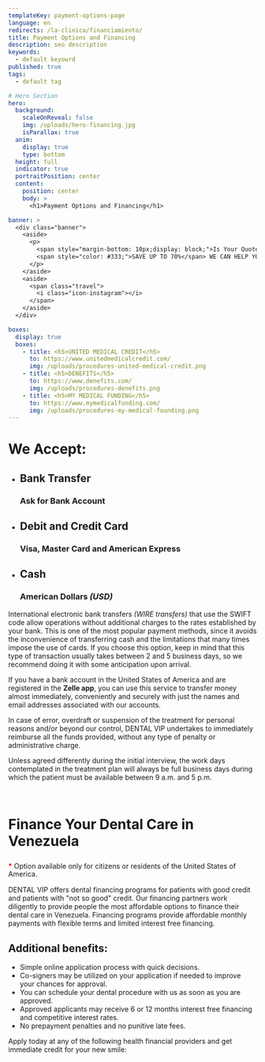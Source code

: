 ```yaml
---
templateKey: payment-options-page
language: en
redirects: /la-clinica/financiamiento/
title: Payment Options and Financing
description: seo description
keywords:
  - default keyowrd
published: true
tags:
  - default tag

# Hero Section
hero:
  background:
    scaleOnReveal: false
    img: /uploads/hero-financing.jpg
    isParallax: true
  anim:
    display: true
    type: bottom
  height: full
  indicator: true
  portraitPosition: center
  content:
    position: center
    body: >
      <h1>Payment Options and Financing</h1>

banner: >
  <div class="banner">
    <aside>
      <p>
        <span style="margin-bottom: 10px;display: block;">Is Your Quote Too Expensive For Your Dental Treatment?</span>
        <span style="color: #333;">SAVE UP TO 70%</span> WE CAN HELP YOU
      </p>
    </aside>
    <aside>
      <span class="travel">
        <i class="icon-instagram"></i>
      </span>
    </aside>
  </div>

boxes:
  display: true
  boxes:
    - title: <h5>UNITED MEDICAL CREDIT</h5>
      to: https://www.unitedmedicalcredit.com/
      img: /uploads/procedures-united-medical-credit.png
    - title: <h5>DENEFITS</h5>
      to: https://www.denefits.com/
      img: /uploads/procedures-denefits.png
    - title: <h5>MY MEDICAL FUNDING</h5>
      to: https://www.mymedicalfunding.com/
      img: /uploads/procedures-my-medical-founding.png
---
```


<h1>We Accept:</h1>

<ul class="options">
  <li>
    <span>
      <i class="icon-instagram"></i>
    </span>
    <h2>
      Bank Transfer
    </h2>
    <h3>Ask for Bank Account</h3>
  </li>
  <li>
    <span>
      <i class="icon-instagram"></i>
    </span>
    <h2>
      Debit and Credit Card
    </h2>
    <h3>Visa, Master Card and American Express</h3>
  </li>
  <li>
    <span>
      <i class="icon-instagram"></i>
    </span>
    <h2>
      Cash
    </h2>
    <h3>American Dollars <em>(USD)</em></h3>
  </li>
</ul>
<p>
  International electronic bank transfers <em>(WIRE transfers) </em>that use the SWIFT code allow operations without additional charges to the rates established by your bank. This is one of the most popular payment methods, since it avoids the inconvenience of transferring cash and the limitations that many times impose the use of cards. If you choose this option, keep in mind that this type of transaction usually takes between 2 and 5 business days, so we recommend doing it with some anticipation upon arrival.
</p>
<p>
  If you have a bank account in the United States of America and are registered in the <b>Zelle app</b>, you can use this service to transfer money almost immediately, conveniently and securely with just the names and email addresses associated with our accounts.
</p>
<p>
  In case of error, overdraft or suspension of the treatment for personal reasons and/or beyond our control, DENTAL VIP undertakes to immediately reimburse all the funds provided, without any type of penalty or administrative charge.
</p>
<p class="message">
  Unless agreed differently during the initial interview, the work days contemplated in the treatment plan will always be full business days during which the patient must be available between 9 a.m. and 5 p.m.
</p>
<br>
<h1 class="heading" style="
    margin-bottom: 1.6rem;
">Finance Your Dental Care in Venezuela</h1>
<p class="heading small" style="
    line-height: 1.2;
"><b style="color:red">*</b> Option available only for citizens or residents of the United States of America.</p>
<p class="heading">
  DENTAL VIP offers dental financing programs for patients with good credit and patients with "not so good" credit. Our financing partners work diligently to provide people the most affordable options to finance their dental care in Venezuela. Financing programs provide affordable monthly payments with flexible terms and limited interest free financing.
</p>
<h2 class="left section-title">
  <b>Additional benefits:</b>
</h2>
<ul class="checklist">
  <li>
    <i class="icon-check circle"></i
    ><span
      >Simple online application process with quick decisions.</span
    >
  </li>
  <li>
    <i class="icon-check circle"></i
    ><span
      >Co-signers may be utilized on your application if needed to improve your chances for approval.</span
    >
  </li>
  <li>
    <i class="icon-check circle"></i
    ><span
      >You can schedule your dental procedure with us as soon as you are approved.</span
    >
  </li>
  <li>
    <i class="icon-check circle"></i
    ><span
      >Approved applicants may receive 6 or 12 months interest free financing and competitive interest rates.</span
    >
  </li>
  <li>
    <i class="icon-check circle"></i
    ><span
      >No prepayment penalties and no punitive late fees.</span
    >
  </li>
</ul>
<p>
  Apply today at any of the following health financial providers and get immediate credit for your new smile:
</p>

